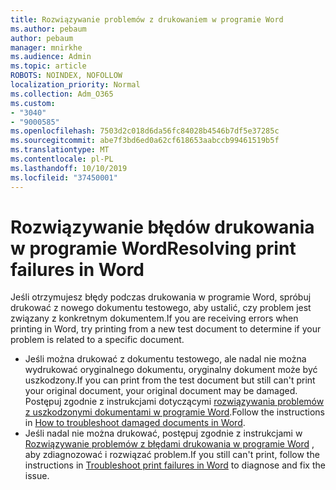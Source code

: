 ```yaml
---
title: Rozwiązywanie problemów z drukowaniem w programie Word
ms.author: pebaum
author: pebaum
manager: mnirkhe
ms.audience: Admin
ms.topic: article
ROBOTS: NOINDEX, NOFOLLOW
localization_priority: Normal
ms.collection: Adm_O365
ms.custom:
- "3040"
- "9000585"
ms.openlocfilehash: 7503d2c018d6da56fc84028b4546b7df5e37285c
ms.sourcegitcommit: abe7f3bd6ed0a62cf618653aabccb99461519b5f
ms.translationtype: MT
ms.contentlocale: pl-PL
ms.lasthandoff: 10/10/2019
ms.locfileid: "37450001"
---
```

# <a name="resolving-print-failures-in-word"></a><span data-ttu-id="67275-102">Rozwiązywanie błędów drukowania w programie Word</span><span class="sxs-lookup"><span data-stu-id="67275-102">Resolving print failures in Word</span></span>

<span data-ttu-id="67275-103">Jeśli otrzymujesz błędy podczas drukowania w programie Word, spróbuj drukować z nowego dokumentu testowego, aby ustalić, czy problem jest związany z konkretnym dokumentem.</span><span class="sxs-lookup"><span data-stu-id="67275-103">If you are receiving errors when printing in Word, try printing from a new test document to determine if your problem is related to a specific document.</span></span>

- <span data-ttu-id="67275-104">Jeśli można drukować z dokumentu testowego, ale nadal nie można wydrukować oryginalnego dokumentu, oryginalny dokument może być uszkodzony.</span><span class="sxs-lookup"><span data-stu-id="67275-104">If you can print from the test document but still can't print your original document, your original document may be damaged.</span></span> <span data-ttu-id="67275-105">Postępuj zgodnie z instrukcjami dotyczącymi [rozwiązywania problemów z uszkodzonymi dokumentami w programie Word](https://docs.microsoft.com/office/troubleshoot/word/damaged-documents-in-word#update-microsoft-office-and-windows).</span><span class="sxs-lookup"><span data-stu-id="67275-105">Follow the instructions in [How to troubleshoot damaged documents in Word](https://docs.microsoft.com/office/troubleshoot/word/damaged-documents-in-word#update-microsoft-office-and-windows).</span></span>
- <span data-ttu-id="67275-106">Jeśli nadal nie można drukować, postępuj zgodnie z instrukcjami w [Rozwiązywanie problemów z błędami drukowania w programie Word](https://docs.microsoft.com/office/troubleshoot/word/print-failures-in-word) , aby zdiagnozować i rozwiązać problem.</span><span class="sxs-lookup"><span data-stu-id="67275-106">If you still can't print, follow the instructions in [Troubleshoot print failures in Word](https://docs.microsoft.com/office/troubleshoot/word/print-failures-in-word) to diagnose and fix the issue.</span></span>
